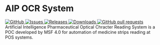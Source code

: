 # AIP OCR System
<!-- omit in toc -->
<a href="https://github.com/msf4-0/AIP-OCR-System/blob/main/LICENSE">
    <img alt="GitHub" src="https://img.shields.io/github/license/msf4-0/AIP-OCR-System.svg?color=blue">
</a>
<a href="https://github.com/msf4-0/AIP-OCR-System/issues">
      <img alt="Issues" src="https://img.shields.io/github/issues/msf4-0/AIP-OCR-System?color=blue" />
</a>
<a href="https://github.com/msf4-0/AIP-OCR-System/releases">
    <img alt="Releases" src="https://img.shields.io/github/release/msf4-0/AIP-OCR-System?color=success" />
</a>
<a href="https://github.com/msf4-0/AIP-OCR-System/releases">
    <img alt="Downloads" src="https://img.shields.io/github/downloads/msf4-0/AIP-OCR-System/total.svg?color=success" />
</a>
<a href="https://github.com/msf4-0/AIP-OCR-System/pulls">
    <img alt="GitHub pull requests" src="https://img.shields.io/github/issues-pr/msf4-0/AIP-OCR-System?color=blue" />
</a>
 Artificial Intelligence Pharmaceutical  Optical Chracter Reading System is a POC developed by MSF 4.0 for automation of  medicine strips reading at POS systems.

